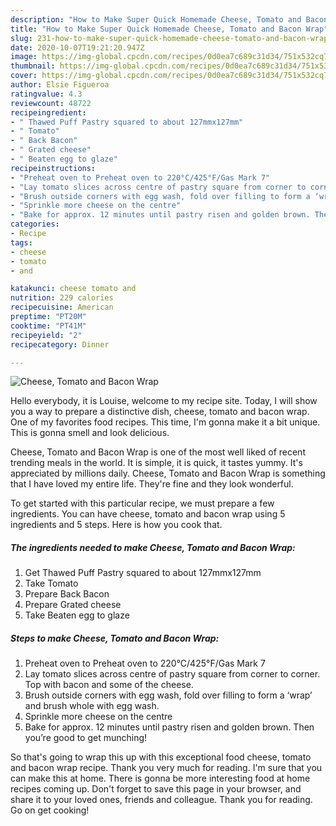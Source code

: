 ```yaml
---
description: "How to Make Super Quick Homemade Cheese, Tomato and Bacon Wrap"
title: "How to Make Super Quick Homemade Cheese, Tomato and Bacon Wrap"
slug: 231-how-to-make-super-quick-homemade-cheese-tomato-and-bacon-wrap
date: 2020-10-07T19:21:20.947Z
image: https://img-global.cpcdn.com/recipes/0d0ea7c689c31d34/751x532cq70/cheese-tomato-and-bacon-wrap-recipe-main-photo.jpg
thumbnail: https://img-global.cpcdn.com/recipes/0d0ea7c689c31d34/751x532cq70/cheese-tomato-and-bacon-wrap-recipe-main-photo.jpg
cover: https://img-global.cpcdn.com/recipes/0d0ea7c689c31d34/751x532cq70/cheese-tomato-and-bacon-wrap-recipe-main-photo.jpg
author: Elsie Figueroa
ratingvalue: 4.3
reviewcount: 48722
recipeingredient:
- " Thawed Puff Pastry squared to about 127mmx127mm"
- " Tomato"
- " Back Bacon"
- " Grated cheese"
- " Beaten egg to glaze"
recipeinstructions:
- "Preheat oven to Preheat oven to 220°C/425°F/Gas Mark 7"
- "Lay tomato slices across centre of pastry square from corner to corner. Top with bacon and some of the cheese."
- "Brush outside corners with egg wash, fold over filling to form a ‘wrap’ and brush whole with egg wash."
- "Sprinkle more cheese on the centre"
- "Bake for approx. 12 minutes until pastry risen and golden brown. Then you’re good to get munching!"
categories:
- Recipe
tags:
- cheese
- tomato
- and

katakunci: cheese tomato and 
nutrition: 229 calories
recipecuisine: American
preptime: "PT20M"
cooktime: "PT41M"
recipeyield: "2"
recipecategory: Dinner

---
```



![Cheese, Tomato and Bacon Wrap](https://img-global.cpcdn.com/recipes/0d0ea7c689c31d34/751x532cq70/cheese-tomato-and-bacon-wrap-recipe-main-photo.jpg)

Hello everybody, it is Louise, welcome to my recipe site. Today, I will show you a way to prepare a distinctive dish, cheese, tomato and bacon wrap. One of my favorites food recipes. This time, I'm gonna make it a bit unique. This is gonna smell and look delicious.

Cheese, Tomato and Bacon Wrap is one of the most well liked of recent trending meals in the world. It is simple, it is quick, it tastes yummy. It's appreciated by millions daily. Cheese, Tomato and Bacon Wrap is something that I have loved my entire life. They're fine and they look wonderful.




To get started with this particular recipe, we must prepare a few ingredients. You can have cheese, tomato and bacon wrap using 5 ingredients and 5 steps. Here is how you cook that.

<!--inarticleads1-->

##### The ingredients needed to make Cheese, Tomato and Bacon Wrap:

1. Get  Thawed Puff Pastry squared to about 127mmx127mm
1. Take  Tomato
1. Prepare  Back Bacon
1. Prepare  Grated cheese
1. Take  Beaten egg to glaze




<!--inarticleads2-->

##### Steps to make Cheese, Tomato and Bacon Wrap:

1. Preheat oven to Preheat oven to 220°C/425°F/Gas Mark 7
1. Lay tomato slices across centre of pastry square from corner to corner. Top with bacon and some of the cheese.
1. Brush outside corners with egg wash, fold over filling to form a ‘wrap’ and brush whole with egg wash.
1. Sprinkle more cheese on the centre
1. Bake for approx. 12 minutes until pastry risen and golden brown. Then you’re good to get munching!




So that's going to wrap this up with this exceptional food cheese, tomato and bacon wrap recipe. Thank you very much for reading. I'm sure that you can make this at home. There is gonna be more interesting food at home recipes coming up. Don't forget to save this page in your browser, and share it to your loved ones, friends and colleague. Thank you for reading. Go on get cooking!
